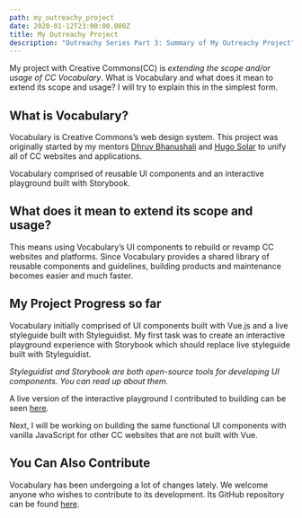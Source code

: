 ```yaml
---
path: my_outreachy_project
date: 2020-01-12T23:00:00.000Z
title: My Outreachy Project
description: "Outreachy Series Part 3: Summary of My Outreachy Project"
---
```


My project with Creative Commons(CC) is _extending the scope and/or usage of CC Vocabulary_. What is Vocabulary and what does it mean to extend its scope and usage? I will try to explain this in the simplest form.

## What is Vocabulary?

Vocabulary is Creative Commons’s web design system. This project was originally started by my mentors [Dhruv Bhanushali](https://www.linkedin.com/in/dhruvkb/) and [Hugo Solar](https://www.linkedin.com/in/hugosolar/) to unify all of CC websites and applications.

Vocabulary comprised of reusable UI components and an interactive playground built with Storybook.

## What does it mean to extend its scope and usage?

This means using Vocabulary’s UI components to rebuild or revamp CC websites and platforms. Since Vocabulary provides a shared library of reusable components and guidelines, building products and maintenance becomes easier and much faster.

## My Project Progress so far

Vocabulary initially comprised of UI components built with Vue.js and a live styleguide built with Styleguidist. My first task was to create an interactive playground experience with Storybook which should replace live styleguide built with Styleguidist.

_Styleguidist and Storybook are both open-source tools for developing UI components. You can read up about them._

A live version of the interactive playground I contributed to building can be seen [here](https://cc-vocabulary.netlify.app/).

Next, I will be working on building the same functional UI components with vanilla JavaScript for other CC websites that are not built with Vue.

## You Can Also Contribute

Vocabulary has been undergoing a lot of changes lately. We welcome anyone who wishes to contribute to its development. Its GitHub repository can be found [here](https://github.com/creativecommons/vocabulary).
